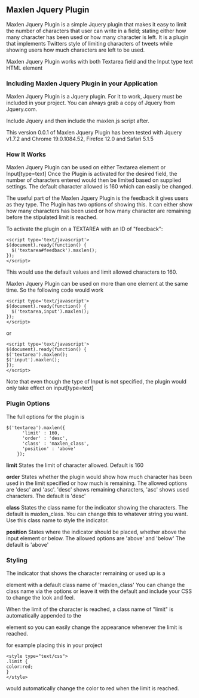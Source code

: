 <h2>Maxlen Jquery Plugin</h2>

Maxlen Jquery Plugin is a simple Jquery plugin that makes it easy to limit the number of characters that user can write in a field; stating either how many character has been used or how many character is left. It is a plugin that implements Twitters style of limiting characters of tweets while showing users how much characters are left to be used.

Maxlen Jquery Plugin works with both Textarea field and the Input type text HTML element


<h3>Including Maxlen Jquery Plugin in your Application</h3>

Maxlen Jquery Plugin is a Jquery plugin. 
For it to work, Jquery must be included in your project. 
You can always grab a copy of Jquery from Jquery.com.

Include Jquery and then include the maxlen.js script after.

This version 0.0.1 of Maxlen Jquery Plugin has been tested with Jquery v1.7.2
and Chrome 19.0.1084.52, Firefox 12.0 and Safari 5.1.5

<h3>How It Works</h3>
Maxlen Jquery Plugin can be used on either Textarea element or Input[type=text]
Once the Plugin is activated for the desired field, the number of characters entered
would then be limited based on supplied settings. The default character allowed is 160 which can easily be changed.

The useful part of the Maxlen Jquery Plugin is the feedback it gives users as they type.
The Plugin has two options of showing this. It can either show how many characters has been used or how many character are remaining before the stipulated limit is reached.

To activate the plugin on a TEXTAREA with an ID of "feedback":

```
<script type='text/javascript'>
$(document).ready(function() {
  $('textarea#feedback').maxlen();
});
</script>
```

This would use the default values and limit allowed characters to 160.

Maxlen Jquery Plugin can be used on more than one element at the same time. So the following code would work

```
<script type='text/javascript'>
$(document).ready(function() {
  $('textarea,input').maxlen();
});
</script>
```

or

```
<script type='text/javascript'>
$(document).ready(function() {
$('textarea').maxlen();
$('input').maxlen();
});
</script>
```

Note that even though the type of Input is not specified, the plugin would only take effect on input[type=text]

<h3>Plugin Options</h3>

The full options for the plugin is

```
$('textarea').maxlen({
      'limit' : 160,
      'order' : 'desc',
      'class' : 'maxlen_class',
      'position' : 'above'
    });
```

<strong>limit</strong> 
States the limit of character allowed. Default is 160

<strong>order</strong> 
States whether the plugin would show how much character has been used in the limit specified or how much is remaining.
The allowed options are 'desc' and 'asc'. 'desc' shows remaining characters, 'asc' shows used characters. The default is 'desc'

<strong>class</strong> 
States the class name for the indicator showing the characters. The default is maxlen_class. You can change this to whatever string you want. Use this class name to style the indicator.

<strong>position</strong> 
States where the indicator should be placed, whether above the input element or below. The allowed options are 'above' and 'below' The default is 'above'

<h3>Styling</h3>

The indicator that shows the character remaining or used up is a <p> element with a default class name of 'maxlen_class'
You can change the class name via the options or leave it with the default and include your CSS to change the look and feel.

When the limit of the character is reached, a class name of "limit" is automatically appended to the <p> element so you can easily change the appearance whenever the limit is reached.

for example placing this in your project 

```
<style type="text/css">
.limit {
color:red;
}
</style>
```

would automatically change the color to red when the limit is reached.
